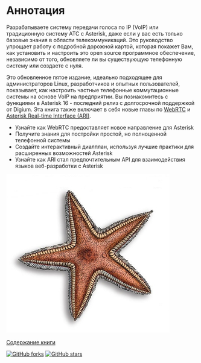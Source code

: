 # Аннотация

Разрабатываете систему передачи голоса по IP \(VoIP\) или традиционную систему АТС с Asterisk, даже если у вас есть только базовые знания в области телекоммуникаций. Это руководство упрощает работу с подробной дорожной картой, которая покажет Вам, как установить и настроить это open source программное обеспечение, независимо от того, обновляете ли вы существующую телефонную систему или создаете с нуля.

Это обновленное пятое издание, идеально подходящее для администраторов Linux, разработчиков и опытных пользователей, показывает, как настроить частные телефонные коммутационные системы на основе VoIP на предприятии. Вы познакомитесь с функциями в Asterisk 16 - последний релиз с долгосрочной поддержкой от Digium. Эта книга также включает в себя новые главы по [WebRTC](glava-20.md) и [Asterisk Real-time Interface \(ARI\)](glava-19.md).

* Узнайте как WebRTC предоставляет новое направление для Asterisk
* Получите знания для постройки простой, но полноценной телефонной системы
* Создайте интерактивный диалплан, используя лучшие практики для расширенных возможностей Asterisk
* Узнайте как ARI стал предпочтительным API для взаимодействия языков веб-разработки с Asterisk

![](/pics/aster5_1.jpg)

[Содержание книги](SUMMARY.md)

[![GitHub forks](https://img.shields.io/github/forks/translaster/Definitive-Guide-5th-Edition)](https://github.com/translaster/Definitive-Guide-5th-Edition/network) [![GitHub stars](https://img.shields.io/github/stars/translaster/Definitive-Guide-5th-Edition)](https://github.com/translaster/Definitive-Guide-5th-Edition/stargazers)
